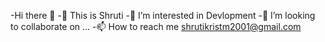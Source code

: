 -Hi there 👋
-👋 This is Shruti
-👀 I’m interested in Devlopment
-💞️ I’m looking to collaborate on ...
-📫 How to reach me shrutikristm2001@gmail.com


